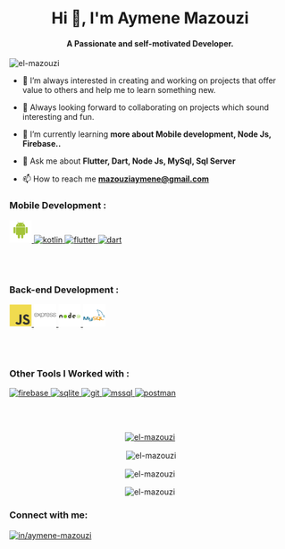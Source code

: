<h1 align="center">Hi 👋, I'm Aymene Mazouzi</h1>
<h4 align="center">A Passionate and self-motivated Developer.</h4>

<p align="left"> <img src="https://komarev.com/ghpvc/?username=el-mazouzi&label=Profile%20views&color=0e75b6&style=flat" alt="el-mazouzi" /> </p>



- 👀 I’m always interested in creating and working on projects that offer value to others and help me to learn something new.

- 💞️ Always looking forward to collaborating on projects which sound interesting and fun.
 
- 🌱 I’m currently learning **more about Mobile development, Node Js, Firebase..**

- 💬 Ask me about **Flutter, Dart, Node Js, MySql, Sql Server**

- 📫 How to reach me **mazouziaymene@gmail.com**



<h3 align="left">Mobile Development : </h3>

<p align="left"> 
 
 <a href="https://developer.android.com" target="_blank" rel="noreferrer"> <img src="https://raw.githubusercontent.com/devicons/devicon/master/icons/android/android-original-wordmark.svg" alt="android" width="40" height="40"/> </a><a href="https://kotlinlang.org" target="_blank" rel="noreferrer"> <img src="https://www.vectorlogo.zone/logos/kotlinlang/kotlinlang-icon.svg" alt="kotlin" width="40" height="40"/> </a><a href="https://flutter.dev" target="_blank" rel="noreferrer"> <img src="https://www.vectorlogo.zone/logos/flutterio/flutterio-icon.svg" alt="flutter" width="40" height="40"/> </a><a href="https://dart.dev" target="_blank" rel="noreferrer"> <img src="https://www.vectorlogo.zone/logos/dartlang/dartlang-icon.svg" alt="dart" width="40" height="40"/> </a> 
 
 <br/> <br/>
 
<h3 align="left">Back-end Development : </h3>
<a href="https://developer.mozilla.org/en-US/docs/Web/JavaScript" target="_blank" rel="noreferrer"> <img src="https://raw.githubusercontent.com/devicons/devicon/master/icons/javascript/javascript-original.svg" alt="javascript" width="40" height="40"/> </a><a href="https://expressjs.com" target="_blank" rel="noreferrer"> <img src="https://raw.githubusercontent.com/devicons/devicon/master/icons/express/express-original-wordmark.svg" alt="express" width="40" height="40"/> </a><a href="https://nodejs.org" target="_blank" rel="noreferrer"> <img src="https://raw.githubusercontent.com/devicons/devicon/master/icons/nodejs/nodejs-original-wordmark.svg" alt="nodejs" width="40" height="40"/> </a><a href="https://www.mysql.com/" target="_blank" rel="noreferrer"> <img src="https://raw.githubusercontent.com/devicons/devicon/master/icons/mysql/mysql-original-wordmark.svg" alt="mysql" width="40" height="40"/> </a> 
 
  <br/> <br/>
 
<h3 align="left">Other Tools I Worked with : </h3>
 <a href="https://firebase.google.com/" target="_blank" rel="noreferrer"> <img src="https://www.vectorlogo.zone/logos/firebase/firebase-icon.svg" alt="firebase" width="40" height="40"/> </a><a href="https://www.sqlite.org/" target="_blank" rel="noreferrer"> <img src="https://www.vectorlogo.zone/logos/sqlite/sqlite-icon.svg" alt="sqlite" width="40" height="40"/> </a><a href="https://git-scm.com/" target="_blank" rel="noreferrer"> <img src="https://www.vectorlogo.zone/logos/git-scm/git-scm-icon.svg" alt="git" width="40" height="40"/> </a><a href="https://www.microsoft.com/en-us/sql-server" target="_blank" rel="noreferrer"> <img src="https://www.svgrepo.com/show/303229/microsoft-sql-server-logo.svg" alt="mssql" width="40" height="40"/> </a><a href="https://postman.com" target="_blank" rel="noreferrer"> <img src="https://www.vectorlogo.zone/logos/getpostman/getpostman-icon.svg" alt="postman" width="40" height="40"/> </a> 
 
 <br/> <br/>

</p>


<p align="center"> <a href="https://github.com/ryo-ma/github-profile-trophy"><img src="https://github-profile-trophy.vercel.app/?username=el-mazouzi&theme=flat" alt="el-mazouzi" /></a> </p>


<p align="center">&nbsp;<img align="center" src="https://github-readme-stats.vercel.app/api?username=el-mazouzi&show_icons=true&locale=en" alt="el-mazouzi" /></p>
<p align="center"><img align="center" src="https://github-readme-streak-stats.herokuapp.com/?user=el-mazouzi&" alt="el-mazouzi" /></p>
<p align="center"><img align="center" src="https://github-readme-stats.vercel.app/api/top-langs?username=el-mazouzi&show_icons=true&locale=en&layout=compact" alt="el-mazouzi" /></p>
<h3 align="left">Connect with me:</h3>
<p align="left">
<a href="https://linkedin.com/in/in/aymene-mazouzi" target="blank"><img align="center" src="https://raw.githubusercontent.com/rahuldkjain/github-profile-readme-generator/master/src/images/icons/Social/linked-in-alt.svg" alt="in/aymene-mazouzi" height="30" width="40" /></a>
</p>
